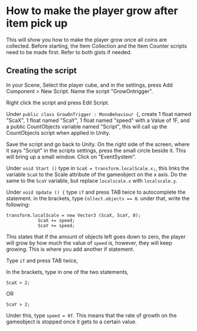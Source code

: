 # How to make the player grow after item pick up

This will show you how to make the player grow once all coins are collected. Before starting, the Item Collection and the Item Counter scripts need to be made first. Refer to both gists if needed.

## Creating the script

In your Scene, Select the player cube, and in the settings, press Add Component > New Script. Name the script "GrowOntrigger".

Right click the script and press Edit Script.

Under `public class GrowOnTrigger : MonoBehaviour {`, create 1 float named "ScaX", 1 float named "ScaY", 1 float named "speed" with a Value of 1F, and a public CountObjects variable named "Script", this will call up the CountObjects script when applied in Unity. 

Save the script and go back to Unity. On the right side of the screen, where it says "Script" in the scripts settings, press the small circle beside it. This will bring up a small window. Click on "EventSystem".

Under `void Start ()` type in `ScaX = transform.localScale.x;`, this links the variable `ScaX` to the Scale attribute of the gameobject on the x axis. Do the same to the `ScaY` variable, but replace `localscale.x` with `localscale.y`.

Under `void Update () {` type `if` and press TAB twice to autocomplete the statement. in the brackets, type `Collect.objects == 0`. under that, write the following:
```
transform.localScale = new Vector3 (ScaX, ScaY, 0);
			ScaX += speed;
			ScaY += speed;
```
This states that if the amount of objects left goes down to zero, the player will grow by how much the value of `speed` is, however, they will keep growing. This is where you add another if statement. 

Type `if` and press TAB twice,

In the brackets, type in one of the two statements,
```
ScaX > 2;
```
OR
```
ScaY > 2;
```
Under this, type `speed = 0f`. This means that the rate of growth on the gameobject is stopped once it gets to a certain value.